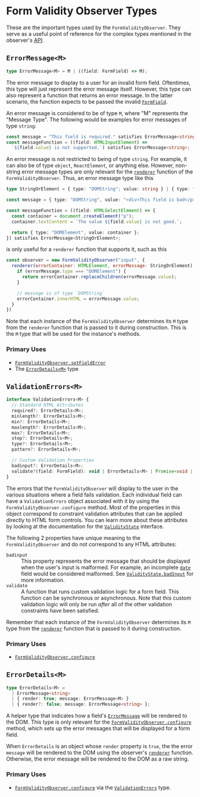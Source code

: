 # Form Validity Observer Types

These are the important types used by the `FormValidityObserver`. They serve as a useful point of reference for the complex types mentioned in the observer's [API](./README.md#api).

## `ErrorMessage<M>`

```ts
type ErrorMessage<M> = M | ((field: FormField) => M);
```

The error message to display to a user for an invalid form field. Oftentimes, this type will just represent the error message itself. However, this type can also represent a function that returns an error message. In the latter scenario, the function expects to be passed the invalid [`FormField`](../form-observer/types.md#formfield).

An error message is considered to be of type `M`, where "M" represents the "Message Type". The following would be examples for error messages of type `string`:

```ts
const message = "This field is required." satisfies ErrorMessage<string>;
const messageFunction = ((field: HTMLInputElement) =>
  `${field.value} is not supported.`) satisfies ErrorMessage<string>;
```

An error message is not restricted to being of type `string`. For example, it can also be of type `object`, `ReactElement`, or anything else. However, non-string error message types are only relevant for the [`renderer`](./README.md#form-validity-observer-options-renderer) function of the `FormValidityObserver`. Thus, an error message type like this

```ts
type StringOrElement = { type: "DOMString"; value: string } | { type: "DOMElement"; value: HTMLElement };

const message = { type: "DOMString", value: "<div>This field is bad</p>" } satisfies ErrorMessage<StringOrElement>;

const messageFunction = ((field: HTMLSelectElement) => {
  const container = document.createElement("p");
  container.textContent = `The value ${field.value} is not good.`;

  return { type: "DOMElement", value: container };
}) satisfies ErrorMessage<StringOrElement>;
```

is only useful for a `renderer` function that supports it, such as this

```js
const observer = new FormValidityObserver("input", {
  renderer(errorContainer: HTMLElement, errorMessage: StringOrElement) {
    if (errorMessage.type === "DOMElement") {
      return errorContainer.replaceChildren(errorMessage.value);
    }

    // message is of type `DOMString`
    errorContainer.innerHTML = errorMessage.value;
  }
})
```

Note that each instance of the `FormValidityObserver` determines its `M` type from the `renderer` function that is passed to it during construction. This is the `M` type that will be used for the instance's methods.

### Primary Uses

- [`FormValidityObserver.setFieldError`](./README.md#method-formvalidityobserversetfielderrorname-string-message-errormessagestring--errormessagem-render-boolean-void)
- The [`ErrorDetails<M>`](#errordetailsm) type

## `ValidationErrors<M>`

```ts
interface ValidationErrors<M> {
  // Standard HTML Attributes
  required?: ErrorDetails<M>;
  minlength?: ErrorDetails<M>;
  min?: ErrorDetails<M>;
  maxlength?: ErrorDetails<M>;
  max?: ErrorDetails<M>;
  step?: ErrorDetails<M>;
  type?: ErrorDetails<M>;
  pattern?: ErrorDetails<M>;

  // Custom Validation Properties
  badinput?: ErrorDetails<M>;
  validate?(field: FormField): void | ErrorDetails<M> | Promise<void | ErrorDetails<M>>;
}
```

The errors that the `FormValidityObserver` will display to the user in the various situations where a field fails validation. Each individual field can have a `ValidationErrors` object associated with it by using the `FormValidityObserver.configure` method. Most of the properties in this object correspond to constraint validation attributes that can be applied directly to HTML form controls. You can learn more about these attributes by looking at the documentation for the [`ValidityState`](https://developer.mozilla.org/en-US/docs/Web/API/ValidityState) interface.

The following 2 properties have unique meaning to the `FormValidityObserver` and do not correspond to any HTML attributes:

<dl>
  <dt><code>badinput</code></dt>
  <dd>
    This property represents the error message that should be displayed when the user's input is malformed. For example, an incomplete <a href="https://developer.mozilla.org/en-US/docs/Web/HTML/Element/input/date"><code>date</code></a> field would be considered malformed. See <a href="https://developer.mozilla.org/en-US/docs/Web/API/ValidityState/badInput"><code>ValidityState.badInput</code></a> for more information.
  </dd>

  <dt><code>validate</code></dt>
  <dd>
    A function that runs custom validation logic for a form field. This function can be synchronous or asynchronous. Note that this custom validation logic will only be run <em>after</em> all of the other validation constraints have been satisfied.
  </dd>
</dl>

Remember that each instance of the `FormValidityObserver` determines its `M` type from the [`renderer`](./README.md#form-validity-observer-options-renderer) function that is passed to it during construction.

### Primary Uses

- [`FormValidityObserver.configure`](./README.md#method-formvalidityobserverconfigurename-string-errormessages-validationerrorsm-void)

## `ErrorDetails<M>`

```ts
type ErrorDetails<M> =
  | ErrorMessage<string>
  | { render: true; message: ErrorMessage<M> }
  | { render?: false; message: ErrorMessage<string> };
```

A helper type that indicates how a field's [`ErrorMessage`](#errormessagem) will be rendered to the DOM. This type is only relevant for the [`FormValidityObserver.configure`](./README.md#method-formvalidityobserverconfigurename-string-errormessages-validationerrorsm-void) method, which sets up the error messages that will be displayed for a form field.

When `ErrorDetails` is an object whose `render` property is `true`, the the error `message` will be rendered to the DOM using the observer's [`renderer`](./README.md#form-validity-observer-options-renderer) function. Otherwise, the error message will be rendered to the DOM as a raw string.

### Primary Uses

- [`FormValidityObserver.configure`](./README.md#method-formvalidityobserverconfigurename-string-errormessages-validationerrorsm-void) via the [`ValidationErrors`](#validationerrorsm) type.
